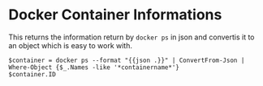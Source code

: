 # Docker Container Informations

This returns the information return by `docker ps` in json and convertis it to an object which is easy to work with.

```
$container = docker ps --format "{{json .}}" | ConvertFrom-Json | Where-Object {$_.Names -like '*containername*'}
$container.ID
```

